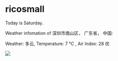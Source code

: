 # ricosmall

Today is Saturday.

Weather infomation of 深圳市南山区， 广东省， 中国: 

Weather: 多云, Temperature: 7 ℃ , Air Index: 28 优

<img src="https://github-readme-stats.vercel.app/api?username=ricosmall&show_icons=true" />
